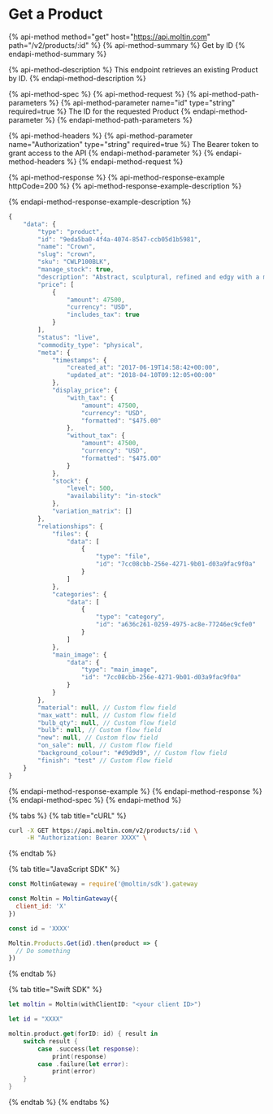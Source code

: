 # Get a Product

{% api-method method="get" host="https://api.moltin.com" path="/v2/products/:id" %}
{% api-method-summary %}
Get by ID
{% endapi-method-summary %}

{% api-method-description %}
This endpoint retrieves an existing Product by ID.
{% endapi-method-description %}

{% api-method-spec %}
{% api-method-request %}
{% api-method-path-parameters %}
{% api-method-parameter name="id" type="string" required=true %}
The ID for the requested Product
{% endapi-method-parameter %}
{% endapi-method-path-parameters %}

{% api-method-headers %}
{% api-method-parameter name="Authorization" type="string" required=true %}
The Bearer token to grant access to the API
{% endapi-method-parameter %}
{% endapi-method-headers %}
{% endapi-method-request %}

{% api-method-response %}
{% api-method-response-example httpCode=200 %}
{% api-method-response-example-description %}

{% endapi-method-response-example-description %}

```javascript
{
    "data": {
        "type": "product",
        "id": "9eda5ba0-4f4a-4074-8547-ccb05d1b5981",
        "name": "Crown",
        "slug": "crown",
        "sku": "CWLP100BLK",
        "manage_stock": true,
        "description": "Abstract, sculptural, refined and edgy with a modern twist. Its symmetrical, spoked structure generates a clever geometric presence, which works well in a contemporary environment.",
        "price": [
            {
                "amount": 47500,
                "currency": "USD",
                "includes_tax": true
            }
        ],
        "status": "live",
        "commodity_type": "physical",
        "meta": {
            "timestamps": {
                "created_at": "2017-06-19T14:58:42+00:00",
                "updated_at": "2018-04-10T09:12:05+00:00"
            },
            "display_price": {
                "with_tax": {
                    "amount": 47500,
                    "currency": "USD",
                    "formatted": "$475.00"
                },
                "without_tax": {
                    "amount": 47500,
                    "currency": "USD",
                    "formatted": "$475.00"
                }
            },
            "stock": {
                "level": 500,
                "availability": "in-stock"
            },
            "variation_matrix": []
        },
        "relationships": {
            "files": {
                "data": [
                    {
                        "type": "file",
                        "id": "7cc08cbb-256e-4271-9b01-d03a9fac9f0a"
                    }
                ]
            },
            "categories": {
                "data": [
                    {
                        "type": "category",
                        "id": "a636c261-0259-4975-ac8e-77246ec9cfe0"
                    }
                ]
            },
            "main_image": {
                "data": {
                    "type": "main_image",
                    "id": "7cc08cbb-256e-4271-9b01-d03a9fac9f0a"
                }
            }
        },
        "material": null, // Custom flow field
        "max_watt": null, // Custom flow field
        "bulb_qty": null, // Custom flow field
        "bulb": null, // Custom flow field
        "new": null, // Custom flow field
        "on_sale": null, // Custom flow field
        "background_colour": "#d9d9d9", // Custom flow field
        "finish": "test" // Custom flow field
    }
}
```
{% endapi-method-response-example %}
{% endapi-method-response %}
{% endapi-method-spec %}
{% endapi-method %}

{% tabs %}
{% tab title="cURL" %}
```bash
curl -X GET https://api.moltin.com/v2/products/:id \
     -H "Authorization: Bearer XXXX" \
```
{% endtab %}

{% tab title="JavaScript SDK" %}
```javascript
const MoltinGateway = require('@moltin/sdk').gateway

const Moltin = MoltinGateway({
  client_id: 'X'
})

const id = 'XXXX'

Moltin.Products.Get(id).then(product => {
  // Do something
})
```
{% endtab %}

{% tab title="Swift SDK" %}
```swift
let moltin = Moltin(withClientID: "<your client ID>")

let id = "XXXX"

moltin.product.get(forID: id) { result in
    switch result {
        case .success(let response):
            print(response)
        case .failure(let error):
            print(error)
    }
}
```
{% endtab %}
{% endtabs %}

